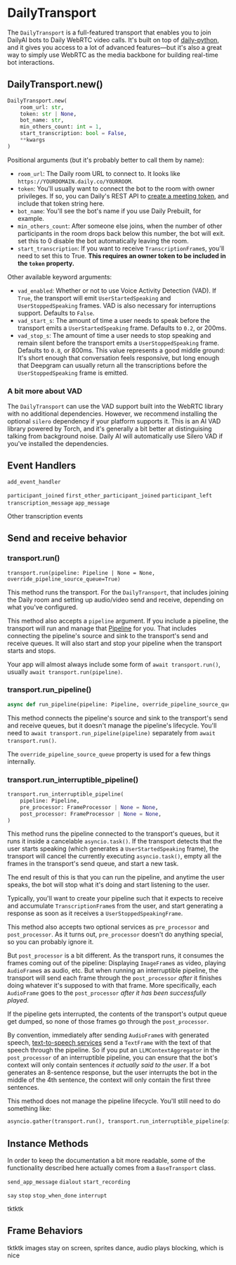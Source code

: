 # DailyTransport

The `DailyTransport` is a full-featured transport that enables you to join DailyAI bots to Daily WebRTC video calls. It's built on top of [daily-python](https://docs.daily.co/reference/daily-python), and it gives you access to a lot of advanced features—but it's also a great way to simply use WebRTC as the media backbone for building real-time bot interactions.

## DailyTransport.new()

```python
DailyTransport.new(
    room_url: str,
    token: str | None,
    bot_name: str,
    min_others_count: int = 1,
    start_transcription: bool = False,
    **kwargs
)
```

Positional arguments (but it's probably better to call them by name):

- `room_url`: The Daily room URL to connect to. It looks like `https://YOURDOMAIN.daily.co/YOURROOM`.
- `token`: You'll usually want to connect the bot to the room with owner privileges. If so, you can Daily's REST API to [create a meeting token](https://docs.daily.co/reference/rest-api/meeting-tokens), and include that token string here.
- `bot_name`: You'll see the bot's name if you use Daily Prebuilt, for example.
- `min_others_count`: After someone else joins, when the number of other participants in the room drops back below this number, the bot will exit. set this to 0 disable the bot automatically leaving the room.
- `start_transcription`: If you want to receive `TranscriptionFrame`s, you'll need to set this to True. **This requires an owner token to be included in the `token` property.**

Other available keyword arguments:

- `vad_enabled`: Whether or not to use Voice Activity Detection (VAD). If `True`, the transport will emit `UserStartedSpeaking` and `UserStoppedSpeaking` frames. VAD is also necessary for interruptions support. Defaults to `False`.
- `vad_start_s`: The amount of time a user needs to speak before the transport emits a `UserStartedSpeaking` frame. Defaults to `0.2`, or 200ms.
- `vad_stop_s`: The amount of time a user needs to stop speaking and remain silent before the transport emits a `UserStoppedSpeaking` frame. Defaults to `0.8`, or 800ms. This value represents a good middle ground: It's short enough that conversation feels responsive, but long enough that Deepgram can usually return all the transcriptions before the `UserStoppedSpeaking` frame is emitted.

### A bit more about VAD

The `DailyTransport` can use the VAD support built into the WebRTC library with no additional dependencies. However, we recommend installing the optional `silero` dependency if your platform supports it. This is an AI VAD library powered by Torch, and it's generally a bit better at distinguising talking from background noise. Daily AI will automatically use Silero VAD if you've installed the dependencies.

## Event Handlers

`add_event_handler`

`participant_joined`
`first_other_participant_joined`
`participant_left`
`transcription_message`
`app_message`

Other transcription events

## Send and receive behavior

### transport.run()

`transport.run(pipeline: Pipeline | None = None, override_pipeline_source_queue=True)`

This method runs the transport. For the `DailyTransport`, that includes joining the Daily room and setting up audio/video send and receive, depending on what you've configured.

This method also accepts a `pipeline` argument. If you include a pipeline, the transport will run and manage that [Pipeline](../pipelines) for you. That includes connecting the pipeline's source and sink to the transport's send and receive queues. It will also start and stop your pipeline when the transport starts and stops.

Your app will almost always include some form of `await transport.run()`, usually `await transport.run(pipeline)`.

### transport.run_pipeline()

```python
async def run_pipeline(pipeline: Pipeline, override_pipeline_source_queue=True):
```

This method connects the pipeline's source and sink to the transport's send and receive queues, but it doesn't manage the pipeline's lifecycle. You'll need to `await transport.run_pipeline(pipeline)` separately from `await transport.run()`.

The `override_pipeline_source_queue` property is used for a few things internally.

### transport.run_interruptible_pipeline()

```python
transport.run_interruptible_pipeline(
    pipeline: Pipeline,
    pre_processor: FrameProcessor | None = None,
    post_processor: FrameProcessor | None = None,
)
```

This method runs the pipeline connected to the transport's queues, but it runs it inside a cancelable `asyncio.task()`. If the transport detects that the user starts speaking (which generates a `UserStartedSpeaking` frame), the transport will cancel the currently executing `asyncio.task()`, empty all the frames in the transport's send queue, and start a new task.

The end result of this is that you can run the pipeline, and anytime the user speaks, the bot will stop what it's doing and start listening to the user.

Typically, you'll want to create your pipeline such that it expects to receive and accumulate `TranscriptionFrame`s from the user, and start generating a response as soon as it receives a `UserStoppedSpeakingFrame`.

This method also accepts two optional services as `pre_processor` and `post_processor`. As it turns out, `pre_processor` doesn't do anything special, so you can probably ignore it.

But `post_processor` is a bit different. As the transport runs, it consumes the frames coming out of the pipeline: Displaying `ImageFrame`s as video, playing `AudioFrame`s as audio, etc. But when running an interruptible pipeline, the transport will send each frame through the `post_processor` _after_ it finishes doing whatever it's supposed to with that frame. More specifically, each `AudioFrame` goes to the `post_processor` _after it has been successfully played_.

If the pipeline gets interrupted, the contents of the transport's output queue get dumped, so none of those frames go through the `post_processor`.

By convention, immediately after sending `AudioFrame`s with generated speech, [text-to-speech services](../service-types/tts-service) send a `TextFrame` with the text of that speech through the pipeline. So if you put an `LLMContextAggregator` in the `post_processor` of an interruptible pipeline, you can ensure that the bot's context will only contain sentences _it actually said to the user_. If a bot generates an 8-sentence response, but the user interrupts the bot in the middle of the 4th sentence, the context will only contain the first three sentences.

This method does not manage the pipeline lifecycle. You'll still need to do something like:

```python
asyncio.gather(transport.run(), transport.run_interruptible_pipeline(pipeline))
```

## Instance Methods

In order to keep the documentation a bit more readable, some of the functionality described here actually comes from a `BaseTransport` class.

`send_app_message`
`dialout`
`start_recording`

`say`
`stop`
`stop_when_done`
`interrupt`

tktktk

## Frame Behaviors

tktktk images stay on screen, sprites dance, audio plays blocking, which is nice
